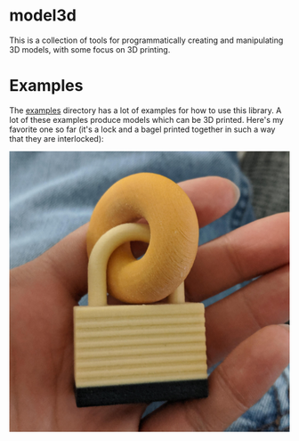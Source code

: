 # model3d

This is a collection of tools for programmatically creating and manipulating 3D models, with some focus on 3D printing.

# Examples

The [examples](examples) directory has a lot of examples for how to use this library. A lot of these examples produce models which can be 3D printed. Here's my favorite one so far (it's a lock and a bagel printed together in such a way that they are interlocked):

![3D printed lock and bagel](examples/lockbagel/printed_lockbagel.jpg)
